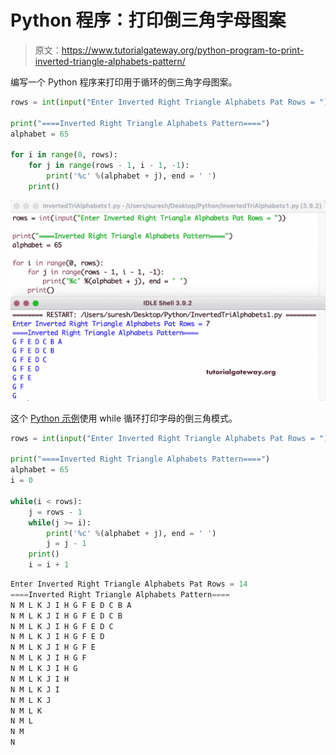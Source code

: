# Python 程序：打印倒三角字母图案

> 原文：<https://www.tutorialgateway.org/python-program-to-print-inverted-triangle-alphabets-pattern/>

编写一个 Python 程序来打印用于循环的倒三角字母图案。

```py
rows = int(input("Enter Inverted Right Triangle Alphabets Pat Rows = "))

print("====Inverted Right Triangle Alphabets Pattern====")
alphabet = 65

for i in range(0, rows):
    for j in range(rows - 1, i - 1, -1):
        print('%c' %(alphabet + j), end = ' ')
    print()
```

![Python Program to Print Inverted Triangle Alphabets Pattern](img/eb5908b5528fe1ca7cfe5535f0b6c77b.png)

这个 [Python 示例](https://www.tutorialgateway.org/python-programming-examples/)使用 while 循环打印字母的倒三角模式。

```py
rows = int(input("Enter Inverted Right Triangle Alphabets Pat Rows = "))

print("====Inverted Right Triangle Alphabets Pattern====")
alphabet = 65
i = 0

while(i < rows):
    j = rows - 1
    while(j >= i):
        print('%c' %(alphabet + j), end = ' ')
        j = j - 1
    print()
    i = i + 1
```

```py
Enter Inverted Right Triangle Alphabets Pat Rows = 14
====Inverted Right Triangle Alphabets Pattern====
N M L K J I H G F E D C B A 
N M L K J I H G F E D C B 
N M L K J I H G F E D C 
N M L K J I H G F E D 
N M L K J I H G F E 
N M L K J I H G F 
N M L K J I H G 
N M L K J I H 
N M L K J I 
N M L K J 
N M L K 
N M L 
N M 
N 
```
